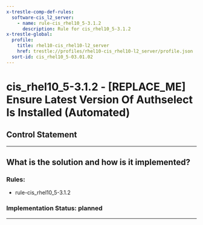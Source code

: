 ```yaml
---
x-trestle-comp-def-rules:
  software-cis_l2_server:
    - name: rule-cis_rhel10_5-3.1.2
      description: Rule for cis_rhel10_5-3.1.2
x-trestle-global:
  profile:
    title: rhel10-cis_rhel10-l2_server
    href: trestle://profiles/rhel10-cis_rhel10-l2_server/profile.json
  sort-id: cis_rhel10_5-03.01.02
---
```


# cis_rhel10_5-3.1.2 - \[REPLACE_ME\] Ensure Latest Version Of Authselect Is Installed (Automated)

## Control Statement

______________________________________________________________________

## What is the solution and how is it implemented?

<!-- For implementation status enter one of: implemented, partial, planned, alternative, not-applicable -->

<!-- Note that the list of rules under ### Rules: is read-only and changes will not be captured after assembly to JSON -->

<!-- Add control implementation description here for control: cis_rhel10_5-3.1.2 -->

### Rules:

  - rule-cis_rhel10_5-3.1.2

### Implementation Status: planned

______________________________________________________________________

